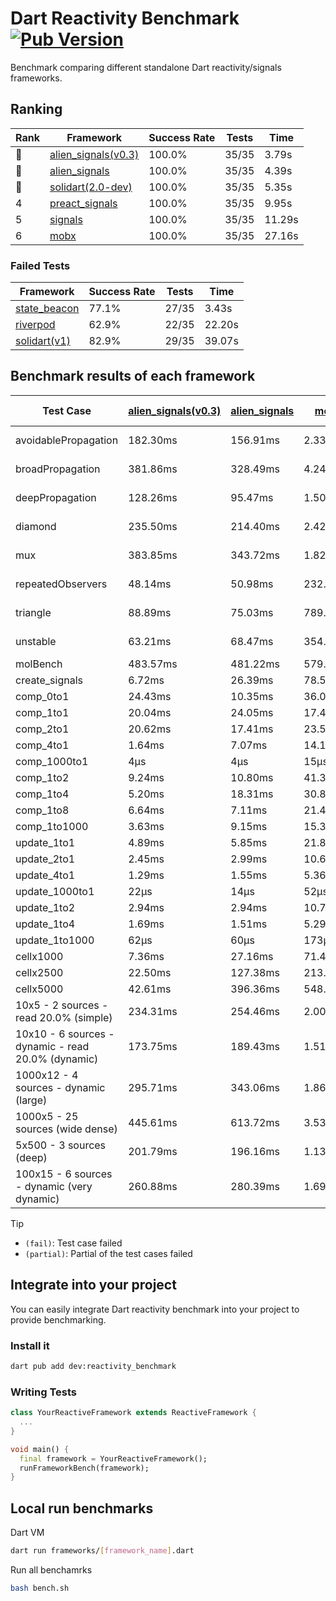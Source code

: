 # Dart Reactivity Benchmark [![Pub Version](https://img.shields.io/pub/v/reactivity_benchmark)](https://pub.dev/packages/reactivity_benchmark)

Benchmark comparing different standalone Dart reactivity/signals frameworks.

## Ranking

<!-- ranking start -->
| Rank | Framework | Success Rate | Tests | Time |
|------|-----------|--------------|-------|------|
| 🥇 | [alien_signals(v0.3)](https://github.com/medz/alien-signals-dart) | 100.0% | 35/35 | 3.79s |
| 🥈 | [alien_signals](https://github.com/medz/alien-signals-dart) | 100.0% | 35/35 | 4.39s |
| 🥉 | [solidart(2.0-dev)](https://github.com/nank1ro/solidart/tree/dev) | 100.0% | 35/35 | 5.35s |
| 4 | [preact_signals](https://pub.dev/packages/preact_signals) | 100.0% | 35/35 | 9.95s |
| 5 | [signals](https://github.com/rodydavis/signals.dart) | 100.0% | 35/35 | 11.29s |
| 6 | [mobx](https://github.com/mobxjs/mobx.dart) | 100.0% | 35/35 | 27.16s |

<!-- ranking end -->

### **Failed Tests**

<!-- fail start -->
| Framework | Success Rate | Tests | Time |
|-----------|--------------|-------|------|
| [state_beacon](https://github.com/jinyus/dart_beacon) | 77.1% | 27/35 | 3.43s |
| [riverpod](https://github.com/rrousselGit/riverpod) | 62.9% | 22/35 | 22.20s |
| [solidart(v1)](https://github.com/nank1ro/solidart) | 82.9% | 29/35 | 39.07s |

<!-- fail end -->

## Benchmark results of each framework

<!-- test-case start -->
| Test Case | [alien_signals(v0.3)](https://github.com/medz/alien-signals-dart) | [alien_signals](https://github.com/medz/alien-signals-dart) | [mobx](https://github.com/mobxjs/mobx.dart) | [preact_signals](https://pub.dev/packages/preact_signals) | [riverpod](https://github.com/rrousselGit/riverpod) | [signals](https://github.com/rodydavis/signals.dart) | [solidart(2.0-dev)](https://github.com/nank1ro/solidart/tree/dev) | [solidart(v1)](https://github.com/nank1ro/solidart) | [state_beacon](https://github.com/jinyus/dart_beacon) |
|---|---|---|---|---|---|---|---|---|---|
| avoidablePropagation | 182.30ms | 156.91ms | 2.33s | 205.40ms | 1.40s | 211.40ms | 288.93ms | 2.16s | 156.43ms (fail) |
| broadPropagation | 381.86ms | 328.49ms | 4.24s | 456.02ms | 82.18ms (fail) | 462.26ms | 528.22ms | 5.37s | 6.04ms (fail) |
| deepPropagation | 128.26ms | 95.47ms | 1.50s | 174.36ms | 1.88s (fail) | 178.59ms | 176.39ms | 2.00s | 140.55ms (fail) |
| diamond | 235.50ms | 214.40ms | 2.42s | 285.76ms | 2.58s (fail) | 291.34ms | 369.05ms | 3.43s | 190.00ms (fail) |
| mux | 383.85ms | 343.72ms | 1.82s | 392.42ms | 573.40ms (fail) | 410.43ms | 448.62ms | 2.03s | 191.34ms (fail) |
| repeatedObservers | 48.14ms | 50.98ms | 232.44ms | 38.72ms | 386.43ms (fail) | 46.81ms | 79.15ms | 218.36ms | 52.51ms (fail) |
| triangle | 88.89ms | 75.03ms | 789.86ms | 101.28ms | 907.06ms (fail) | 103.43ms | 120.96ms | 1.13s | 77.93ms (fail) |
| unstable | 63.21ms | 68.47ms | 354.60ms | 71.04ms | 605.73ms (fail) | 78.78ms | 95.63ms | 347.31ms | 336.63ms (fail) |
| molBench | 483.57ms | 481.22ms | 579.77ms | 490.86ms | 11.79ms | 483.82ms | 493.39ms | 1.71s | 1.21ms |
| create_signals | 6.72ms | 26.39ms | 78.55ms | 5.16ms | 23.48ms | 25.20ms | 70.95ms | 45.27ms | 69.66ms |
| comp_0to1 | 24.43ms | 10.35ms | 36.09ms | 17.09ms | 13.64ms | 11.77ms | 26.52ms | 22.23ms | 55.61ms |
| comp_1to1 | 20.04ms | 24.05ms | 17.42ms | 14.21ms | 22.76ms | 26.48ms | 46.34ms | 43.30ms | 58.56ms |
| comp_2to1 | 20.62ms | 17.41ms | 23.57ms | 10.48ms | 30.17ms | 11.00ms | 34.98ms | 41.18ms | 41.96ms |
| comp_4to1 | 1.64ms | 7.07ms | 14.10ms | 11.07ms | 9.90ms | 3.41ms | 11.25ms | 24.30ms | 17.68ms |
| comp_1000to1 | 4μs | 4μs | 15μs | 5μs | 5μs | 6μs | 16μs | 3.29ms | 41μs |
| comp_1to2 | 9.24ms | 10.80ms | 41.30ms | 31.14ms | 12.82ms | 18.27ms | 26.18ms | 23.54ms | 44.86ms |
| comp_1to4 | 5.20ms | 18.31ms | 30.84ms | 31.12ms | 24.32ms | 21.11ms | 25.45ms | 34.05ms | 46.40ms |
| comp_1to8 | 6.64ms | 7.11ms | 21.49ms | 6.09ms | 6.38ms | 6.72ms | 23.37ms | 26.26ms | 43.92ms |
| comp_1to1000 | 3.63ms | 9.15ms | 15.32ms | 6.25ms | 5.86ms | 4.52ms | 15.62ms | 18.98ms | 38.60ms |
| update_1to1 | 4.89ms | 5.85ms | 21.83ms | 8.18ms | 82.87ms | 9.20ms | 16.26ms | 42.77ms | 5.73ms |
| update_2to1 | 2.45ms | 2.99ms | 10.65ms | 4.08ms | 43.59ms | 4.59ms | 7.98ms | 21.23ms | 2.87ms |
| update_4to1 | 1.29ms | 1.55ms | 5.36ms | 2.08ms | 20.67ms | 2.34ms | 4.04ms | 10.69ms | 1.48ms |
| update_1000to1 | 22μs | 14μs | 52μs | 20μs | 177μs | 23μs | 40μs | 119μs | 15μs |
| update_1to2 | 2.94ms | 2.94ms | 10.79ms | 4.10ms | 43.74ms | 4.92ms | 8.21ms | 21.09ms | 2.95ms |
| update_1to4 | 1.69ms | 1.51ms | 5.29ms | 2.06ms | 20.59ms | 2.33ms | 4.04ms | 10.73ms | 1.45ms |
| update_1to1000 | 62μs | 60μs | 173μs | 887μs | 150μs | 44μs | 150μs | 197μs | 376μs |
| cellx1000 | 7.36ms | 27.16ms | 71.48ms | 9.60ms | N/A | 9.47ms | 11.15ms | 158.48ms | 5.15ms |
| cellx2500 | 22.50ms | 127.38ms | 213.76ms | 24.81ms | N/A | 30.69ms | 30.29ms | 456.62ms | 22.38ms |
| cellx5000 | 42.61ms | 396.36ms | 548.68ms | 65.90ms | N/A | 57.69ms | 64.05ms | 1.11s | 72.10ms |
| 10x5 - 2 sources - read 20.0% (simple) | 234.31ms | 254.46ms | 2.00s | 440.79ms | 2.21s | 540.86ms | 369.66ms | 2.59s (partial) | 241.03ms |
| 10x10 - 6 sources - dynamic - read 20.0% (dynamic) | 173.75ms | 189.43ms | 1.51s | 275.38ms | 1.49s (partial) | 290.19ms | 248.26ms | 2.35s (partial) | 199.09ms |
| 1000x12 - 4 sources - dynamic (large) | 295.71ms | 343.06ms | 1.86s | 3.49s | 2.50s (partial) | 3.76s | 464.02ms | 3.92s (partial) | 338.04ms |
| 1000x5 - 25 sources (wide dense) | 445.61ms | 613.72ms | 3.53s | 2.59s | 4.05s | 3.46s | 598.27ms | 4.99s (partial) | 504.29ms |
| 5x500 - 3 sources (deep) | 201.79ms | 196.16ms | 1.13s | 232.04ms | 1.35s | 230.37ms | 255.90ms | 1.96s (partial) | 204.41ms |
| 100x15 - 6 sources - dynamic (very dynamic) | 260.88ms | 280.39ms | 1.69s | 449.96ms | 1.81s (partial) | 486.64ms | 386.98ms | 2.73s (partial) | 255.78ms |

<!-- test-case end -->

> [!TIP]
> - `(fail)`: Test case failed
> - `(partial)`: Partial of the test cases failed

## Integrate into your project

You can easily integrate Dart reactivity benchmark into your project to provide benchmarking.

### Install it

```bash
dart pub add dev:reactivity_benchmark
```

### Writing Tests

```dart
class YourReactiveFramework extends ReactiveFramework {
  ...
}

void main() {
  final framework = YourReactiveFramework();
  runFrameworkBench(framework);
}
```

## Local run benchmarks

Dart VM
```bash
dart run frameworks/[framework_name].dart
```

Run all benchamrks
```bash
bash bench.sh
```
